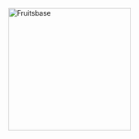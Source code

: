 <a href="https://www.fruitsbase.com"><img src="https://www.fruitsbase.com/fruitsbase-logo.png" width="250px" alt="Fruitsbase"/></a>











